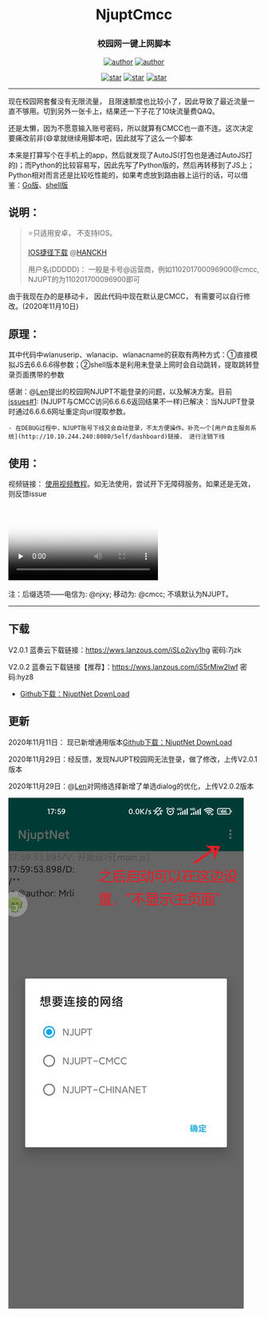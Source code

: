 <h1 align="center">NjuptCmcc</p>

<h3  align="center">
校园网一键上网脚本
</h3>
<p align="center">
  <a href="https://nymrli.top"><img alt="author" src="https://img.shields.io/badge/Author-Mrli-blue.svg"/></a>  <a href="https://xkcoding.com"><img alt="author" src="https://img.shields.io/badge/License-MIT-{}.svg"/></a>
</p>
<p align="center">
  <a href="https://github.com/Freedomisgood/NjuptCmcc/stargazers"><img alt="star" src="https://img.shields.io/github/stars/Freedomisgood/NjuptCmcc.svg?label=Stars&style=social"/></a>
  <a href="https://github.com/Freedomisgood/NjuptCmcc/network/members"><img alt="star" src="https://img.shields.io/github/forks/Freedomisgood/NjuptCmcc.svg?label=Fork&style=social"/></a>
  <a href="https://github.com/Freedomisgood/NjuptCmcc/watchers"><img alt="star" src="https://img.shields.io/github/watchers/Freedomisgood/NjuptCmcc.svg?label=Watch&style=social"/></a>
</p>


---

现在校园网套餐没有无限流量， 且限速额度也比较小了，因此导致了最近流量一直不够用。切到另外一张卡上，结果还一下子花了10块流量费QAQ。

还是太懒，因为不愿意输入账号密码，所以就算有CMCC也一直不连。这次决定要痛改前非(:smile:拿就继续用脚本吧，因此就写了这么一个脚本

本来是打算写个在手机上的app，然后就发现了AutoJS(打包也是通过AutoJS打的)；而Python的比较容易写，因此先写了Python版的，然后再转移到了JS上；Python相对而言还是比较吃性能的，如果考虑放到路由器上运行的话，可以借鉴：[Go版](https://github.com/gaoffan/autoLogin-NJUPT)、[shell版](https://github.com/X3ZvaWQ/njupt-net-login-bash/blob/master/njupt.sh)

## 说明：

> :star:只适用安卓， 不支持IOS。
> 
> [IOS捷径下载](https://www.icloud.com/shortcuts/00790109d85f458faf05cd5ec85d04a8) @[HANCKH](https://github.com/HANCKH)
>
> 用户名(DDDDD)： 一般是卡号@运营商，例如110201700096900@cmcc, NJUPT的为110201700096900即可

由于我现在办的是移动卡， 因此代码中现在默认是CMCC， 有需要可以自行修改。(2020年11月10日)

## 原理：

其中代码中wlanuserip、wlanacip、wlanacname的获取有两种方式：①直接模拟JS去6.6.6.6得参数；②shell版本是利用未登录上网时会自动跳转，提取跳转登录页面携带的参数

感谢：@[Len](https://github.com/Len-Jon)提出的校园网NJUPT不能登录的问题，以及解决方案。目前[issues#1](https://github.com/Freedomisgood/NjuptCmcc/issues/1): (NJUPT与CMCC访问6.6.6.6返回结果不一样)已解决：当NJUPT登录时通过6.6.6.6网址重定向url提取参数。

	- 在DEBUG过程中，NJUPT账号下线又会自动登录，不太方便操作。补充一个[用户自主服务系统](http://10.10.244.240:8080/Self/dashboard)链接， 进行注销下线

## 使用：

视频链接： [使用视频教程](./src/howToUse.mp4)。如无法使用，尝试开下无障碍服务。如果还是无效，则反馈issue

<video id="video" controls="" preload="none" poster="https://github.com/Freedomisgood/NjuptCmcc/src/avator.jfif"> <source id="mp4" src="https://github.com/Freedomisgood/NjuptCmcc/src/howToUse.mp4" type="video/mp4"> </video>

注：后缀选项——电信为: @njxy; 移动为: @cmcc; 不填默认为NJUPT。

---

## 下载

V2.0.1 蓝奏云下载链接：https://wws.lanzous.com/iSLo2ivy1hg  密码:7jzk

V2.0.2 蓝奏云下载链接【推荐】：https://wws.lanzous.com/iS5rMiw2lwf  密码:hyz8

- [Github下载：NjuptNet DownLoad](./src/NjuptNet-v2.0.1.apk)

## 更新

2020年11月11日： 现已新增通用版本[Github下载：NjuptNet DownLoad](./src/NjuptNet-v2.0.2.apk)

2020年11月29日：经反馈，发现NJUPT校园网无法登录，做了修改，上传V2.0.1版本

2020年11月29日：@[Len](https://github.com/Len-Jon)对网络选择新增了单选dialog的优化，上传V2.0.2版本

![demo](./src/demo.jpg)